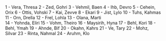 1 - Vera, Thresa
2 - Zed, Gohri
3 - Vehmil, Baen
4 - Ihb, Devro
5 - Cehein, Orix
6 - Ottis, Vohski
7 - Kai, Zevve
8 - Ekari
9 - Jist, Lylo
10 - Tuhs, Kahmas
11 - Orn, Drella 
12 - Frel, Lohla 
13 - Olana, Marti     
14 - Yohnda, Eliri
15 - Vohm, Theiro
16 - Maysirih, Hyna
17 - Behl, Kori
18 - Behl, Ymah
19 - Ahnde, Bif
20 - Okahn, Kahrs
21 - Ve, Tary
22 - Mohz, Silvar
23 - Rinta, Nahmal
24 - Aruhm, Klo